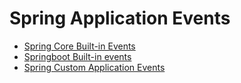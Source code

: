 # Spring Application Events
  
* [Spring Core Built-in Events](https://semotpan.com/java/2021/02/28/spring-core-built-in-application-events.html)
* [Springboot Built-in events](https://semotpan.com/java/2021/02/28/springboot-built-in-application-events.html)
* [Spring Custom Application Events](https://semotpan.com/java/2021/02/28/spring-custom-application-events.html)

